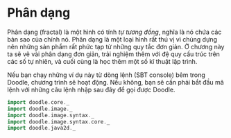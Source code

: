 # Phân dạng

Phân dạng (fractal) là một hình có tính *tự tương đồng*, nghĩa là nó chứa các bản sao của chính nó. Phân dạng là một loại hình rất thú vị vì chúng dựng nên những sản phẩm rất phức tạp từ những quy tắc đơn giản. Ở chương này ta sẽ vẽ vài phân dạng đơn giản, trải nghiệm thêm với đệ quy cấu trúc trên các số tự nhiên, và cuối cùng là học thêm một số kĩ thuật lập trình.

<div class="callout callout-info">
Nếu bạn chạy những ví dụ này từ dòng lệnh (SBT console) bêm trong Doodle, chương trình sẽ hoạt động. Nếu không, bạn sẽ cần phải bắt đầu mã lệnh với những câu lệnh nhập sau đây để gọi được Doodle. 

```scala mdoc:silent
import doodle.core._
import doodle.image._
import doodle.image.syntax._
import doodle.image.syntax.core._
import doodle.java2d._
```
</div>

